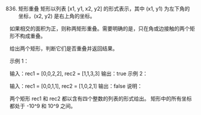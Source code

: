 836. 矩形重叠
矩形以列表 [x1, y1, x2, y2] 的形式表示，其中 (x1, y1) 为左下角的坐标，(x2, y2) 是右上角的坐标。

如果相交的面积为正，则称两矩形重叠。需要明确的是，只在角或边接触的两个矩形不构成重叠。

给出两个矩形，判断它们是否重叠并返回结果。

示例 1：

输入：rec1 = [0,0,2,2], rec2 = [1,1,3,3]
输出：true
示例 2：

输入：rec1 = [0,0,1,1], rec2 = [1,0,2,1]
输出：false
说明：

两个矩形 rec1 和 rec2 都以含有四个整数的列表的形式给出。
矩形中的所有坐标都处于 -10^9 和 10^9 之间。
